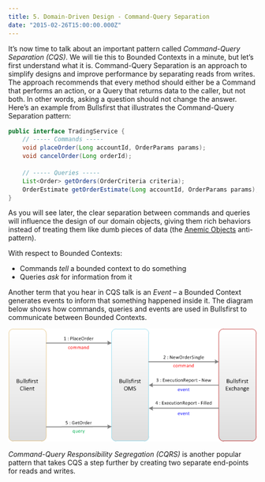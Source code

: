 ```yaml
---
title: 5. Domain-Driven Design - Command-Query Separation
date: "2015-02-26T15:00:00.000Z"
---
```


It’s now time to talk about an important pattern called _Command-Query Separation (CQS)_. We will tie this to Bounded Contexts in a minute, but let’s first understand what it is. Command-Query Separation is an approach to simplify designs and improve performance by separating reads from writes. The approach recommends that every method should either be a Command that performs an action, or a Query that returns data to the caller, but not both. In other words, asking a question should not change the answer. Here’s an example from Bullsfirst that illustrates the Command-Query Separation pattern:

```java
public interface TradingService {
    // ----- Commands -----
    void placeOrder(Long accountId, OrderParams params);
    void cancelOrder(Long orderId);

    // ----- Queries -----
    List<Order> getOrders(OrderCriteria criteria);
    OrderEstimate getOrderEstimate(Long accountId, OrderParams params);
}
```

As you will see later, the clear separation between commands and queries will influence the design of our domain objects, giving them rich behaviors instead of treating them like dumb pieces of data (the [Anemic Objects](http://martinfowler.com/bliki/AnemicDomainModel.html) anti-pattern).

With respect to Bounded Contexts:

* Commands _tell_ a bounded context to do something
* Queries _ask_ for information from it

Another term that you hear in CQS talk is an _Event_ – a Bounded Context generates events to inform that something happened inside it. The diagram below shows how commands, queries and events are used in Bullsfirst to communicate between Bounded Contexts.

![Commands, Queries and Events](./command-query-event.png)

_Command-Query Responsibility Segregation (CQRS)_ is another popular pattern that takes CQS a step further by creating two separate end-points for reads and writes.
